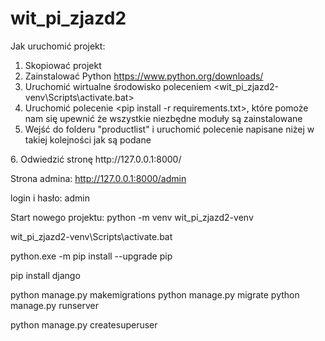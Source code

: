 # wit_pi_zjazd2


Jak uruchomić projekt:

1. Skopiować projekt
2. Zainstalować Python https://www.python.org/downloads/
3. Uruchomić wirtualne środowisko poleceniem <wit_pi_zjazd2-venv\Scripts\activate.bat>
4. Uruchomić polecenie <pip install -r requirements.txt>, które pomoże nam się upewnić że wszystkie niezbędne moduły są zainstalowane
5. Wejść do folderu "productlist" i uruchomić polecenie napisane niżej w takiej kolejności jak są podane
<python manage.py makemigrations>
<python manage.py migrate>
<python manage.py runserver>
6. Odwiedzić stronę http://127.0.0.1:8000/


Strona admina:
http://127.0.0.1:8000/admin

login i hasło: admin



Start nowego projektu:
python -m venv wit_pi_zjazd2-venv

wit_pi_zjazd2-venv\Scripts\activate.bat

python.exe -m pip install --upgrade pip

pip install django

python manage.py makemigrations
python manage.py migrate
python manage.py runserver

python manage.py createsuperuser
